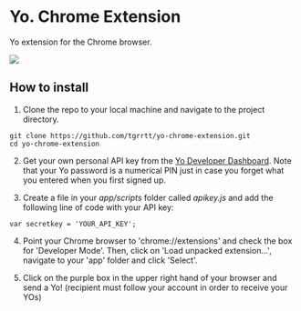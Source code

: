 # Yo. Chrome Extension

Yo extension for the Chrome browser.

![](http://i.imgur.com/hxaxxKQ.jpg)

## How to install

1. Clone the repo to your local machine and navigate to the project directory.

 ```
 git clone https://github.com/tgrrtt/yo-chrome-extension.git
 cd yo-chrome-extension
 ```

2. Get your own personal API key from the [Yo Developer Dashboard](http://dev.justyo.co/). Note that your Yo password is a numerical PIN just in case you forget what you entered when you first signed up.

3. Create a file in your *app/scripts* folder called *apikey.js* and add the following line of code with your API key:

 `var secretkey = 'YOUR_API_KEY';`

4. Point your Chrome browser to 'chrome://extensions' and check the box for 'Developer Mode'. Then, click on 'Load unpacked extension...', navigate to your 'app' folder and click 'Select'.

5. Click on the purple box in the upper right hand of your browser and send a Yo! (recipient must follow your account in order to receive your YOs)
